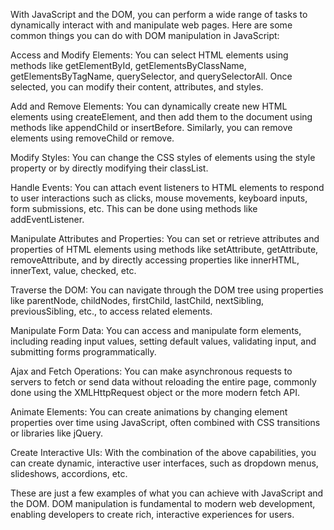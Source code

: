With JavaScript and the DOM, you can perform a wide range of tasks to dynamically interact with and manipulate web pages. Here are some common things you can do with DOM manipulation in JavaScript:

Access and Modify Elements: You can select HTML elements using methods like getElementById, getElementsByClassName, getElementsByTagName, querySelector, and querySelectorAll. Once selected, you can modify their content, attributes, and styles.

Add and Remove Elements: You can dynamically create new HTML elements using createElement, and then add them to the document using methods like appendChild or insertBefore. Similarly, you can remove elements using removeChild or remove.

Modify Styles: You can change the CSS styles of elements using the style property or by directly modifying their classList.

Handle Events: You can attach event listeners to HTML elements to respond to user interactions such as clicks, mouse movements, keyboard inputs, form submissions, etc. This can be done using methods like addEventListener.

Manipulate Attributes and Properties: You can set or retrieve attributes and properties of HTML elements using methods like setAttribute, getAttribute, removeAttribute, and by directly accessing properties like innerHTML, innerText, value, checked, etc.

Traverse the DOM: You can navigate through the DOM tree using properties like parentNode, childNodes, firstChild, lastChild, nextSibling, previousSibling, etc., to access related elements.

Manipulate Form Data: You can access and manipulate form elements, including reading input values, setting default values, validating input, and submitting forms programmatically.

Ajax and Fetch Operations: You can make asynchronous requests to servers to fetch or send data without reloading the entire page, commonly done using the XMLHttpRequest object or the more modern fetch API.

Animate Elements: You can create animations by changing element properties over time using JavaScript, often combined with CSS transitions or libraries like jQuery.

Create Interactive UIs: With the combination of the above capabilities, you can create dynamic, interactive user interfaces, such as dropdown menus, slideshows, accordions, etc.

These are just a few examples of what you can achieve with JavaScript and the DOM. DOM manipulation is fundamental to modern web development, enabling developers to create rich, interactive experiences for users.
